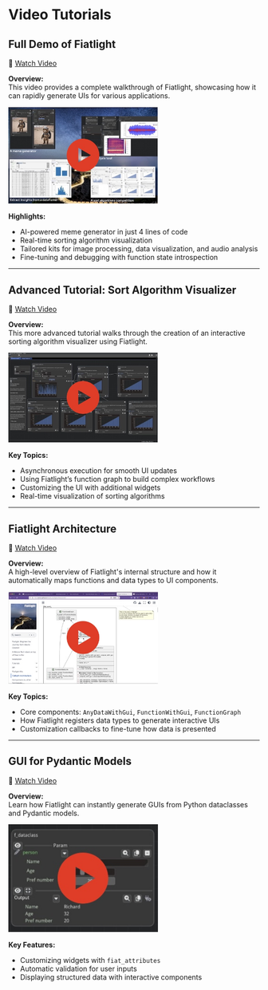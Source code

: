 # Video Tutorials

## Full Demo of Fiatlight  
🔗 [Watch Video](https://share.descript.com/view/tbvYBh3rpRF)

**Overview:**  
This video provides a complete walkthrough of Fiatlight, showcasing how it can rapidly generate UIs for various applications.  

<a href="https://share.descript.com/view/tbvYBh3rpRF" target="_blank">
<img src="_static/images/video_fl_demo.jpg" width="300" />
</a>

**Highlights:**  
- AI-powered meme generator in just 4 lines of code  
- Real-time sorting algorithm visualization  
- Tailored kits for image processing, data visualization, and audio analysis  
- Fine-tuning and debugging with function state introspection  

---

## Advanced Tutorial: Sort Algorithm Visualizer  
🔗 [Watch Video](https://share.descript.com/view/oBub1WN28bX)  

**Overview:**  
This more advanced tutorial walks through the creation of an interactive sorting algorithm visualizer using Fiatlight.  

<a href="https://share.descript.com/view/oBub1WN28bX" target="_blank">
<img src="_static/images/video_fl_sort.jpg" width="300" />
</a>

**Key Topics:**  
- Asynchronous execution for smooth UI updates  
- Using Fiatlight’s function graph to build complex workflows  
- Customizing the UI with additional widgets
- Real-time visualization of sorting algorithms  

---

## Fiatlight Architecture  
🔗 [Watch Video](https://share.descript.com/view/xkgrDb7Kzzj)  

**Overview:**  
A high-level overview of Fiatlight's internal structure and how it automatically maps functions and data types to UI components.  

<a href="https://share.descript.com/view/xkgrDb7Kzzj" target="_blank">
<img src="_static/images/video_fl_architecture.jpg" width="300" />
</a>

**Key Topics:**  
- Core components: `AnyDataWithGui`, `FunctionWithGui`, `FunctionGraph`  
- How Fiatlight registers data types to generate interactive UIs  
- Customization callbacks to fine-tune how data is presented  

---

## GUI for Pydantic Models  
🔗 [Watch Video](https://share.descript.com/view/CxaFQ5T6iq7)  

**Overview:**  
Learn how Fiatlight can instantly generate GUIs from Python dataclasses and Pydantic models.  

<a href="https://share.descript.com/view/CxaFQ5T6iq7" target="_blank">
<img src="_static/images/video_fl_pydantic.jpg" width="300" />
</a>

**Key Features:**  
- Customizing widgets with `fiat_attributes`  
- Automatic validation for user inputs  
- Displaying structured data with interactive components  
